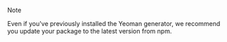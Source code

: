 > [!NOTE]
> Even if you've previously installed the Yeoman generator, we recommend you update your package to the latest version from npm.